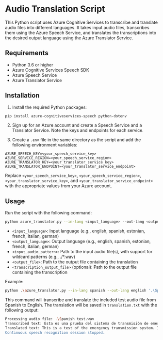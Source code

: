 # Audio Translation Script

This Python script uses Azure Cognitive Services to transcribe and translate audio files into different languages. It takes input audio files, transcribes them using the Azure Speech Service, and translates the transcriptions into the desired output language using the Azure Translator Service.

## Requirements

- Python 3.6 or higher
- Azure Cognitive Services Speech SDK
- Azure Speech Service
- Azure Translator Service

## Installation

1. Install the required Python packages:

```bash
pip install azure-cognitiveservices-speech python-dotenv
```

2. Sign up for an Azure account and create a Speech Service and a Translator Service. Note the keys and endpoints for each service.

3. Create a `.env` file in the same directory as the script and add the following environment variables:

```
AZURE_SPEECH_KEY=<your_speech_service_key>
AZURE_SERVICE_REGION=<your_speech_service_region>
AZURE_TRANSLATOR_KEY=<your_translator_service_key>
AZURE_TRANSLATOR_ENDPOINT=<your_translator_service_endpoint>
```

Replace `<your_speech_service_key>`, `<your_speech_service_region>`, `<your_translator_service_key>`, and `<your_translator_service_endpoint>` with the appropriate values from your Azure account.

## Usage

Run the script with the following command:

```bash
python azure_translator.py --in-lang <input_language> --out-lang <output_language> <input_audio_pattern> <output_file> [--transcription <transcription_output_file>]
```

- `<input_language>`: Input language (e.g., english, spanish, estonian, french, italian, german)
- `<output_language>`: Output language (e.g., english, spanish, estonian, french, italian, german)
- `<input_audio_pattern>`: Path to the input audio file(s), with support for wildcard patterns (e.g., ./*.wav)
- `<output_file>`: Path to the output file containing the translation
- `<transcription_output_file>` (optional): Path to the output file containing the transcription

Example:

```bash
python .\azure_translator.py --in-lang spanish --out-lang english '.\Spanish test.wav' .\translation.txt
```

This command will transcribe and translate the included test audio file from Spanish to English. The translation will be saved in `translation.txt` with the following output:

```bash
Processing audio file: .\Spanish test.wav
Transcribed text: Esta es una prueba del sistema de transmisión de emergencia. Solo es una prueba si esto fuera una emergencia real, estaría corriendo para salvar mi vida.
Translated text: This is a test of the emergency transmission system. It's just a test if this was a real emergency, I would be running for my life.
Continuous speech recognition session stopped.
```
